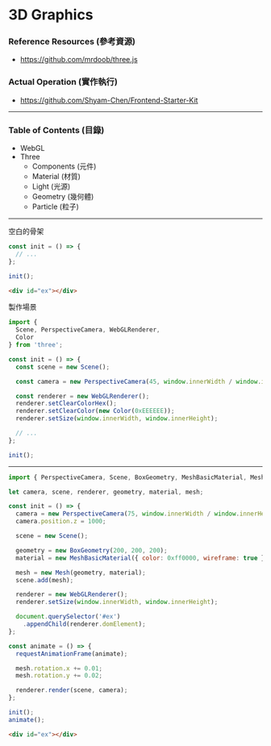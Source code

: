 # 3D Graphics

### Reference Resources (參考資源)

* https://github.com/mrdoob/three.js

### Actual Operation (實作執行)

* https://github.com/Shyam-Chen/Frontend-Starter-Kit

***

### Table of Contents (目錄)

* WebGL
* Three
  * Components (元件)
  * Material (材質)
  * Light (光源)
  * Geometry (幾何體)
  * Particle (粒子)

***

空白的骨架

```js
const init = () => {
  // ...
};

init();
```

```html
<div id="ex"></div>
```

製作場景

```js
import {
  Scene, PerspectiveCamera, WebGLRenderer,
  Color
} from 'three';

const init = () => {
  const scene = new Scene();

  const camera = new PerspectiveCamera(45, window.innerWidth / window.innerHeight, 0.1, 1000);

  const renderer = new WebGLRenderer();
  renderer.setClearColorHex();
  renderer.setClearColor(new Color(0xEEEEEE));
  renderer.setSize(window.innerWidth, window.innerHeight);

  // ...
};

init();
```

***

```js
import { PerspectiveCamera, Scene, BoxGeometry, MeshBasicMaterial, Mesh, WebGLRenderer } from 'three';

let camera, scene, renderer, geometry, material, mesh;

const init = () => {
  camera = new PerspectiveCamera(75, window.innerWidth / window.innerHeight, 1, 10000);
  camera.position.z = 1000;

  scene = new Scene();

  geometry = new BoxGeometry(200, 200, 200);
  material = new MeshBasicMaterial({ color: 0xff0000, wireframe: true });

  mesh = new Mesh(geometry, material);
  scene.add(mesh);

  renderer = new WebGLRenderer();
  renderer.setSize(window.innerWidth, window.innerHeight);

  document.querySelector('#ex')
    .appendChild(renderer.domElement);
};

const animate = () => {
  requestAnimationFrame(animate);

  mesh.rotation.x += 0.01;
  mesh.rotation.y += 0.02;

  renderer.render(scene, camera);
};

init();
animate();
```

```html
<div id="ex"></div>
```
